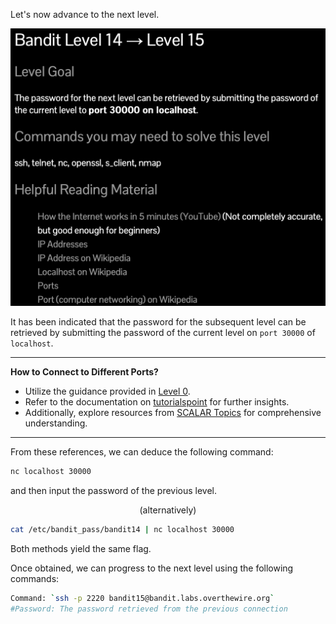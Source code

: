 Let's now advance to the next level.

![untitled](ScreenShots/Level%2014%20->%2015.jpg)

It has been indicated that the password for the subsequent level can be retrieved by submitting the password of the current level on `port 30000` of `localhost`.

---
**How to Connect to Different Ports?**
- Utilize the guidance provided in [Level 0](https://github.com/sam-mg/OverTheWire/blob/main/Bandit/Level%20-%200.md).
- Refer to the documentation on [tutorialspoint](https://www.tutorialspoint.com/the-netcat-command-in-linux) for further insights.
- Additionally, explore resources from [SCALAR Topics](https://www.tutorialspoint.com/the-netcat-command-in-linux) for comprehensive understanding.

---
From these references, we can deduce the following command:
```bash
nc localhost 30000
```
and then input the password of the previous level.
<p align="center">(alternatively)</p>

```bash
cat /etc/bandit_pass/bandit14 | nc localhost 30000
```
Both methods yield the same flag.

Once obtained, we can progress to the next level using the following commands:
```bash
Command: `ssh -p 2220 bandit15@bandit.labs.overthewire.org`
#Password: The password retrieved from the previous connection
```
<!-- Password: `jN2kgmIXJ6fShzhT2avhotn4Zcka6tnt` -->